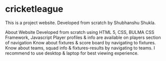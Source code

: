 # cricketleague
This is a project website. Developed from scratch by Shubhanshu Shukla.

About Website
Developed from scratch using HTML 5, CSS, BULMA CSS Framework, Javascript
Player profiles & info are available on players section of navigation
Know about fixtures & score board by navigating to fixtures.
Know about teams, squad info & fixtures-results by navigating to teams.
I recommend to use desktop & laptop for best viewing experience.
